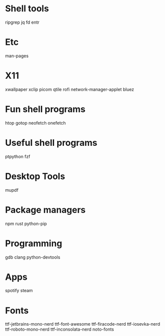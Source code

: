 # Shell tools
ripgrep
jq
fd
entr

# Etc

man-pages

# X11

xwallpaper
xclip
picom
qtile
rofi
network-manager-applet
bluez


# Fun shell programs

htop
gotop
neofetch
onefetch

# Useful shell programs

ptpython
fzf

# Desktop Tools

mupdf


# Package managers
npm
rust
python-pip

# Programming
gdb
clang
python-devtools

# Apps

spotify
steam


# Fonts
ttf-jetbrains-mono-nerd
ttf-font-awesome
ttf-firacode-nerd
ttf-iosevka-nerd
ttf-roboto-mono-nerd
ttf-inconsolata-nerd
noto-fonts
